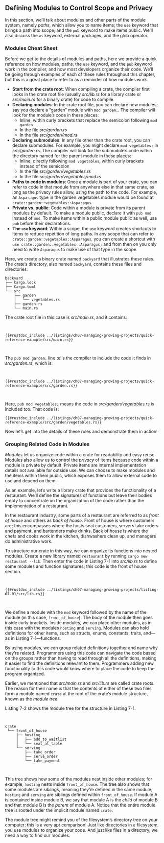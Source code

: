 ## Defining Modules to Control Scope and Privacy

In this section, we’ll talk about modules and other parts of the module system,
namely _paths_, which allow you to name items; the `use` keyword that brings a
path into scope; and the `pub` keyword to make items public. We’ll also discuss
the `as` keyword, external packages, and the glob operator.

### Modules Cheat Sheet

Before we get to the details of modules and paths, here we provide a quick
reference on how modules, paths, the `use` keyword, and the `pub` keyword work
in the compiler, and how most developers organize their code. We’ll be going
through examples of each of these rules throughout this chapter, but this is a
great place to refer to as a reminder of how modules work.

- **Start from the crate root**: When compiling a crate, the compiler first
  looks in the crate root file (usually _src/lib.rs_ for a library crate or
  _src/main.rs_ for a binary crate) for code to compile.
- **Declaring modules**: In the crate root file, you can declare new modules;
  say you declare a “garden” module with `mod garden;`. The compiler will look
  for the module’s code in these places:
  - Inline, within curly brackets that replace the semicolon following `mod
    garden`
  - In the file _src/garden.rs_
  - In the file _src/garden/mod.rs_
- **Declaring submodules**: In any file other than the crate root, you can
  declare submodules. For example, you might declare `mod vegetables;` in
  _src/garden.rs_. The compiler will look for the submodule’s code within the
  directory named for the parent module in these places:
  - Inline, directly following `mod vegetables`, within curly brackets instead
    of the semicolon
  - In the file _src/garden/vegetables.rs_
  - In the file _src/garden/vegetables/mod.rs_
- **Paths to code in modules**: Once a module is part of your crate, you can
  refer to code in that module from anywhere else in that same crate, as long
  as the privacy rules allow, using the path to the code. For example, an
  `Asparagus` type in the garden vegetables module would be found at
  `crate::garden::vegetables::Asparagus`.
- **Private vs. public**: Code within a module is private from its parent
  modules by default. To make a module public, declare it with `pub mod`
  instead of `mod`. To make items within a public module public as well, use
  `pub` before their declarations.
- **The `use` keyword**: Within a scope, the `use` keyword creates shortcuts to
  items to reduce repetition of long paths. In any scope that can refer to
  `crate::garden::vegetables::Asparagus`, you can create a shortcut with `use
  crate::garden::vegetables::Asparagus;` and from then on you only need to
  write `Asparagus` to make use of that type in the scope.

Here, we create a binary crate named `backyard` that illustrates these rules.
The crate’s directory, also named `backyard`, contains these files and
directories:

```text
backyard
├── Cargo.lock
├── Cargo.toml
└── src
    ├── garden
    │   └── vegetables.rs
    ├── garden.rs
    └── main.rs
```

The crate root file in this case is _src/main.rs_, and it contains:

<Listing file-name="src/main.rs">

```rust,noplayground,ignore
{{#rustdoc_include ../listings/ch07-managing-growing-projects/quick-reference-example/src/main.rs}}
```

</Listing>

The `pub mod garden;` line tells the compiler to include the code it finds in
_src/garden.rs_, which is:

<Listing file-name="src/garden.rs">

```rust,noplayground,ignore
{{#rustdoc_include ../listings/ch07-managing-growing-projects/quick-reference-example/src/garden.rs}}
```

</Listing>

Here, `pub mod vegetables;` means the code in _src/garden/vegetables.rs_ is
included too. That code is:

```rust,noplayground,ignore
{{#rustdoc_include ../listings/ch07-managing-growing-projects/quick-reference-example/src/garden/vegetables.rs}}
```

Now let’s get into the details of these rules and demonstrate them in action!

### Grouping Related Code in Modules

_Modules_ let us organize code within a crate for readability and easy reuse.
Modules also allow us to control the _privacy_ of items because code within a
module is private by default. Private items are internal implementation details
not available for outside use. We can choose to make modules and the items
within them public, which exposes them to allow external code to use and depend
on them.

As an example, let’s write a library crate that provides the functionality of a
restaurant. We’ll define the signatures of functions but leave their bodies
empty to concentrate on the organization of the code rather than the
implementation of a restaurant.

In the restaurant industry, some parts of a restaurant are referred to as
_front of house_ and others as _back of house_. Front of house is where
customers are; this encompasses where the hosts seat customers, servers take
orders and payment, and bartenders make drinks. Back of house is where the
chefs and cooks work in the kitchen, dishwashers clean up, and managers do
administrative work.

To structure our crate in this way, we can organize its functions into nested
modules. Create a new library named `restaurant` by running `cargo new
restaurant --lib`. Then enter the code in Listing 7-1 into _src/lib.rs_ to
define some modules and function signatures; this code is the front of house
section.

<Listing number="7-1" file-name="src/lib.rs" caption="A `front_of_house` module containing other modules that then contain functions">

```rust,noplayground
{{#rustdoc_include ../listings/ch07-managing-growing-projects/listing-07-01/src/lib.rs}}
```

</Listing>

We define a module with the `mod` keyword followed by the name of the module
(in this case, `front_of_house`). The body of the module then goes inside curly
brackets. Inside modules, we can place other modules, as in this case with the
modules `hosting` and `serving`. Modules can also hold definitions for other
items, such as structs, enums, constants, traits, and—as in Listing
7-1—functions.

By using modules, we can group related definitions together and name why
they’re related. Programmers using this code can navigate the code based on the
groups rather than having to read through all the definitions, making it easier
to find the definitions relevant to them. Programmers adding new functionality
to this code would know where to place the code to keep the program organized.

Earlier, we mentioned that _src/main.rs_ and _src/lib.rs_ are called crate
roots. The reason for their name is that the contents of either of these two
files form a module named `crate` at the root of the crate’s module structure,
known as the _module tree_.

Listing 7-2 shows the module tree for the structure in Listing 7-1.

<Listing number="7-2" caption="The module tree for the code in Listing 7-1">

```text
crate
 └── front_of_house
     ├── hosting
     │   ├── add_to_waitlist
     │   └── seat_at_table
     └── serving
         ├── take_order
         ├── serve_order
         └── take_payment
```

</Listing>

This tree shows how some of the modules nest inside other modules; for example,
`hosting` nests inside `front_of_house`. The tree also shows that some modules
are _siblings_, meaning they’re defined in the same module; `hosting` and
`serving` are siblings defined within `front_of_house`. If module A is
contained inside module B, we say that module A is the _child_ of module B and
that module B is the _parent_ of module A. Notice that the entire module tree
is rooted under the implicit module named `crate`.

The module tree might remind you of the filesystem’s directory tree on your
computer; this is a very apt comparison! Just like directories in a filesystem,
you use modules to organize your code. And just like files in a directory, we
need a way to find our modules.
